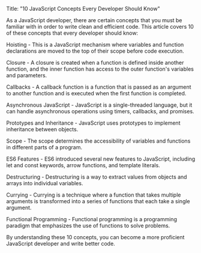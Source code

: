 Title: "10 JavaScript Concepts Every Developer Should Know"

As a JavaScript developer, there are certain concepts that you must be familiar with in order to write clean and efficient code. This article covers 10 of these concepts that every developer should know:

Hoisting - This is a JavaScript mechanism where variables and function declarations are moved to the top of their scope before code execution.

Closure - A closure is created when a function is defined inside another function, and the inner function has access to the outer function's variables and parameters.

Callbacks - A callback function is a function that is passed as an argument to another function and is executed when the first function is completed.

Asynchronous JavaScript - JavaScript is a single-threaded language, but it can handle asynchronous operations using timers, callbacks, and promises.

Prototypes and Inheritance - JavaScript uses prototypes to implement inheritance between objects.

Scope - The scope determines the accessibility of variables and functions in different parts of a program.

ES6 Features - ES6 introduced several new features to JavaScript, including let and const keywords, arrow functions, and template literals.

Destructuring - Destructuring is a way to extract values from objects and arrays into individual variables.

Currying - Currying is a technique where a function that takes multiple arguments is transformed into a series of functions that each take a single argument.

Functional Programming - Functional programming is a programming paradigm that emphasizes the use of functions to solve problems.

By understanding these 10 concepts, you can become a more proficient JavaScript developer and write better code.
